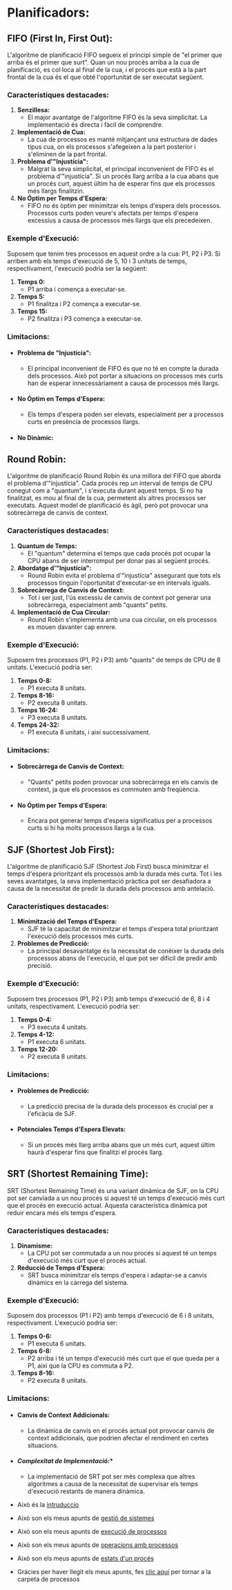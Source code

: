 # Planificadors:
## FIFO (First In, First Out):
L'algoritme de planificació FIFO segueix el principi simple de "el primer que arriba és el primer que surt". Quan un nou procés arriba a la cua de planificació, es col·loca al final de la cua, i el procés que està a la part frontal de la cua és el que obté l'oportunitat de ser executat següent.
### Característiques destacades:
1. **Senzillesa:**
   - El major avantatge de l'algoritme FIFO és la seva simplicitat. La implementació és directa i fàcil de comprendre.
2. **Implementació de Cua:**
   - La cua de processos es manté mitjançant una estructura de dades tipus cua, on els processos s'afegeixen a la part posterior i s'eliminen de la part frontal.
3. **Problema d'"Injustícia":**
   - Malgrat la seva simplicitat, el principal inconvenient de FIFO és el problema d'"injustícia". Si un procés llarg arriba a la cua abans que un procés curt, aquest últim ha de esperar fins que els processos més llargs finalitzin.
4. **No Óptim per Temps d'Espera:**
   - FIFO no és òptim per minimitzar els temps d'espera dels processos. Processos curts poden veure's afectats per temps d'espera excessius a causa de processos més llargs que els precedeixen.
### Exemple d'Execució:
Suposem que tenim tres processos en aquest ordre a la cua: P1, P2 i P3. Si arriben amb els temps d'execució de 5, 10 i 3 unitats de temps, respectivament, l'execució podria ser la següent:
1. **Temps 0:**
   - P1 arriba i comença a executar-se.
2. **Temps 5:**
   - P1 finalitza i P2 comença a executar-se.
3. **Temps 15:**
   - P2 finalitza i P3 comença a executar-se.
### Limitacions:
- #### **Problema de "Injustícia":**
  - El principal inconvenient de FIFO és que no té en compte la durada dels processos. Això pot portar a situacions on processos més curts han de esperar innecessàriament a causa de processos més llargs.
- #### **No Óptim en Temps d'Espera:**
  - Els temps d'espera poden ser elevats, especialment per a processos curts en presència de processos llargs.
- #### **No Dinàmic:**
## Round Robin:
L'algoritme de planificació Round Robin és una millora del FIFO que aborda el problema d'"injustícia". Cada procés rep un interval de temps de CPU conegut com a "quantum", i s'executa durant aquest temps. Si no ha finalitzat, es mou al final de la cua, permetent als altres processos ser executats. Aquest model de planificació és àgil, però pot provocar una sobrecàrrega de canvis de context.
### Característiques destacades:
1. **Quantum de Temps:**
   - El "quantum" determina el temps que cada procés pot ocupar la CPU abans de ser interromput per donar pas al següent procés.
2. **Abordatge d'"Injustícia":**
   - Round Robin evita el problema d'"injustícia" assegurant que tots els processos tinguin l'oportunitat d'executar-se en intervals iguals.
3. **Sobrecàrrega de Canvis de Context:**
   - Tot i ser just, l'ús excessiu de canvis de context pot generar una sobrecàrrega, especialment amb "quants" petits.
4. **Implementació de Cua Circular:**
   - Round Robin s'implementa amb una cua circular, on els processos es mouen davanter cap enrere.
### Exemple d'Execució:
Suposem tres processos (P1, P2 i P3) amb "quants" de temps de CPU de 8 unitats. L'execució podria ser:
1. **Temps 0-8:**
   - P1 executa 8 unitats.
2. **Temps 8-16:**
   - P2 executa 8 unitats.
3. **Temps 16-24:**
   - P3 executa 8 unitats.
4. **Temps 24-32:**
   - P1 executa 8 unitats, i així successivament.
### Limitacions:
- #### **Sobrecàrrega de Canvis de Context:**
  - "Quants" petits poden provocar una sobrecàrrega en els canvis de context, ja que els processos es commuten amb freqüència.
- #### **No Óptim per Temps d'Espera:**
  - Encara pot generar temps d'espera significatius per a processos curts si hi ha molts processos llargs a la cua.
## SJF (Shortest Job First):
L'algoritme de planificació SJF (Shortest Job First) busca minimitzar el temps d'espera prioritzant els processos amb la durada més curta. Tot i les seves avantatges, la seva implementació pràctica pot ser desafiadora a causa de la necessitat de predir la durada dels processos amb antelació.
### Característiques destacades:
1. **Minimització del Temps d'Espera:**
   - SJF té la capacitat de minimitzar el temps d'espera total prioritzant l'execució dels processos més curts.
2. **Problemes de Predicció:**
   - La principal desavantatge és la necessitat de conèixer la durada dels processos abans de l'execució, el que pot ser difícil de predir amb precisió.
### Exemple d'Execució:
Suposem tres processos (P1, P2 i P3) amb temps d'execució de 6, 8 i 4 unitats, respectivament. L'execució podria ser:
1. **Temps 0-4:**
   - P3 executa 4 unitats.
2. **Temps 4-12:**
   - P1 executa 6 unitats.
3. **Temps 12-20:**
   - P2 executa 8 unitats.
### Limitacions:
- #### **Problemes de Predicció:**
  - La predicció precisa de la durada dels processos és crucial per a l'eficàcia de SJF.
- #### **Potenciales Temps d'Espera Elevats:**
  - Si un procés més llarg arriba abans que un més curt, aquest últim haurà d'esperar fins que finalitzi el procés llarg.
## SRT (Shortest Remaining Time):
SRT (Shortest Remaining Time) és una variant dinàmica de SJF, on la CPU pot ser canviada a un nou procés si aquest té un temps d'execució més curt que el procés en execució actual. Aquesta característica dinàmica pot reduir encara més els temps d'espera.
### Característiques destacades:
1. **Dinamisme:**
   - La CPU pot ser commutada a un nou procés si aquest té un temps d'execució més curt que el procés actual.
2. **Reducció de Temps d'Espera:**
   - SRT busca minimitzar els temps d'espera i adaptar-se a canvis dinàmics en la càrrega del sistema.
### Exemple d'Execució:
Suposem dos processos (P1 i P2) amb temps d'execució de 6 i 8 unitats, respectivament. L'execució podria ser:
1. **Temps 0-6:**
   - P1 executa 6 unitats.
2. **Temps 6-8:**
   - P2 arriba i té un temps d'execució més curt que el que queda per a P1, així que la CPU es commuta a P2.
3. **Temps 8-16:**
   - P2 executa 8 unitats.
### Limitacions:
- #### **Canvis de Context Addicionals:**
  - La dinàmica de canvis en el procés actual pot provocar canvis de context addicionals, que podrien afectar el rendiment en certes situacions.
- #### *Complexitat de Implementació:**
  - La implementació de SRT pot ser més complexa que altres algoritmes a causa de la necessitat de supervisar els temps d'execució restants de manera dinàmica.

- Això és la [intruduccio](01_Introduccio.md)
- Això son els meus apunts de [gestió de sistemes](<02_Gestió del Sistema Operatiu.md>)
- Això son els meus apunts de [execució de processos](<03_Execució de Processos.md>)
- Això son els meus apunts de [operacions amb processos](<04_Operacions amb Processos.md>)
- Això son els meus apunts de [estats d'un procés](<05_Estats d'un Procés.md>)

- Gràcies per haver llegit els meus apunts, fes [clic aqui](.) per tornar a la carpeta de processos